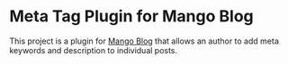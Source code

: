 # Meta Tag Plugin for Mango Blog

This project is a plugin for [Mango Blog](http://www.mangoblog.org) that allows an author to add meta keywords and description to individual posts.
